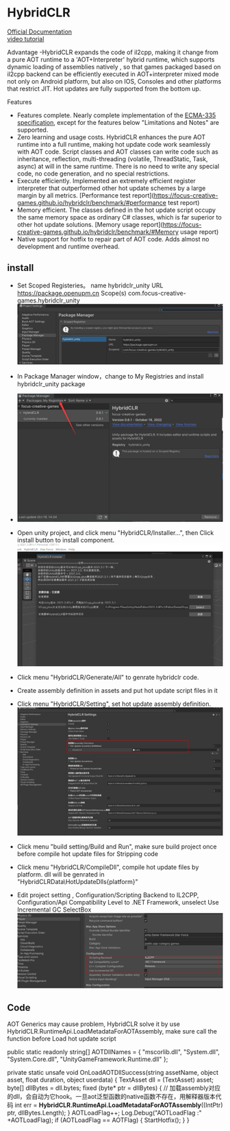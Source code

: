 

# HybridCLR

[Official Documentation](https://focus-creative-games.github.io/hybridclr/about/)  
[video tutorial](https://www.bilibili.com/video/BV1aP4y1o7xi/?spm_id_from=333.337.search-card.all.click)  

Advantage
-HybridCLR expands the code of il2cpp, making it change from a pure AOT runtime to a 'AOT+Interpreter' hybrid runtime, which supports dynamic loading of assemblies natively , so that games packaged based on il2cpp backend can be efficiently executed in AOT+interpreter mixed mode not only on Android platform, but also on IOS, Consoles and other platforms that restrict JIT. Hot updates are fully supported from the bottom up.
 
Features
- Features complete. Nearly complete implementation of the [ECMA-335 specification](https://www.ecma-international.org/publications-and-standards/standards/ecma-335/), except for the features below "Limitations and Notes" are supported.
- Zero learning and usage costs. HybridCLR enhances the pure AOT runtime into a full runtime, making hot update code work seamlessly with AOT code. Script classes and AOT classes can write code such as inheritance, reflection, multi-threading (volatile, ThreadStatic, Task, async) at will in the same runtime. There is no need to write any special code, no code generation, and no special restrictions.
- Execute efficiently. Implemented an extremely efficient register interpreter that outperformed other hot update schemes by a large margin by all metrics. [Performance test report](https://focus-creative-games.github.io/hybridclr/benchmark/#performance test report)
- Memory efficient. The classes defined in the hot update script occupy the same memory space as ordinary C# classes, which is far superior to other hot update solutions. [Memory usage report](https://focus-creative-games.github.io/hybridclr/benchmark/#Memory usage report)
- Native support for hotfix to repair part of AOT code. Adds almost no development and runtime overhead.

## install
- Set Scoped Registeries。
 name hybridclr_unity
 URL https://package.openupm.cn
 Scope(s) com.focus-creative-games.hybridclr_unity
![openupm_settings](vx_images/114955116221067.jpg)

- In Package Manager window，change to My Registries and install hybridclr_unity package
- ![packagemanager_install](vx_images/321485516239493.jpg)

- Open unity project, and click menu "HybridCLR/Installer...", then Click install button to install component.
![hybridclr installer](vx_images/53670017227360.png)

- Click menu "HybridCLR/Generate/All" to genrate hybridclr code.

- Create assembly definition in assets and put  hot update script files in it

- Click menu "HybridCLR/Setting", set hot update assembly definition.
![Hybridclr setting](vx_images/467750419247526.png)

- Click menu "build setting/Build and Run", make sure build project once before compile hot update files for Stripping code

- Click menu "HybridCLR/CompileDll", compile hot update files by platform. dll will be genrated in "HybridCLRData\HotUpdateDlls\{platform}\"
 

- Edit project setting , Configuration/Scripting Backend to IL2CPP, Configuration/Api Compatibility Level to .NET Framework,  unselect Use Incremental GC SelectBox
![project setting](vx_images/551731119240195.png) 

## Code
AOT Generics may cause problem, HybridCLR solve it by use HybridCLR.RuntimeApi.LoadMetadataForAOTAssembly, make sure call the function before Load hot update script

public static readonly string[] AOTDllNames =
        {
            "mscorlib.dll",
            "System.dll",
            "System.Core.dll",
            "UnityGameFramework.Runtime.dll"
        };
        
 private static unsafe void OnLoadAOTDllSuccess(string assetName, object asset, float duration, object userdata)
        {
            TextAsset dll = (TextAsset) asset;
            byte[] dllBytes = dll.bytes;
            fixed (byte* ptr = dllBytes)
            {
                // 加载assembly对应的dll，会自动为它hook。一旦aot泛型函数的native函数不存在，用解释器版本代码
                int err = **HybridCLR.RuntimeApi.LoadMetadataForAOTAssembly**((IntPtr) ptr, dllBytes.Length);
            }
            AOTLoadFlag++;
            Log.Debug("AOTLoadFlag :" +AOTLoadFlag);
            if (AOTLoadFlag == AOTFlag)
            {
                StartHotfix();
            }
        }
